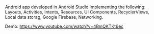 Android app developed in Android Studio implementing the following: Layouts, Activities, Intents, Resources, UI Components, RecyclerViews, Local data storag, Google Firebase, Networking.

 
Demo: https://www.youtube.com/watch?v=4BmQKTKt6ec
